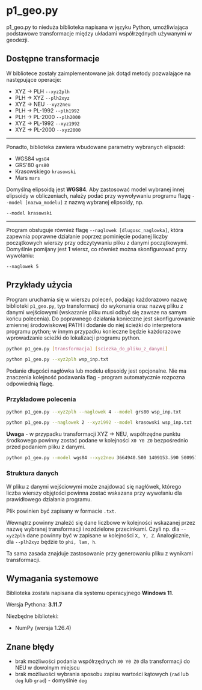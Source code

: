 # p1_geo.py

p1_geo.py to nieduża biblioteka napisana w języku Python, umożliwiająca podstawowe transformacje między układami współrzędnych używanymi w geodezji.



## Dostępne transformacje

W bibliotece zostały zaimplementowane jak dotąd metody pozwalające na następujące operacje:
- XYZ -> PLH `--xyz2plh`
- PLH -> XYZ `--plh2xyz`
- XYZ -> NEU `--xyz2neu`
- PLH -> PL-1992 `--plh1992`
- PLH -> PL-2000 `--plh2000`
- XYZ -> PL-1992 `--xyz1992`
- XYZ -> PL-2000 `--xyz2000`
---
Ponadto, biblioteka zawiera wbudowane parametry wybranych elipsoid:
- WGS84     `wgs84`
- GRS'80    `grs80`
- Krasowskiego `krasowski`
- Mars      `mars`

Domyślną elipsoidą jest **WGS84**. Aby zastosować model wybranej innej elipsoidy w obliczeniach, należy podać przy wywoływaniu programu flagę `--model [nazwa_modelu]` z nazwą wybranej elipsoidy, np.
```
--model krasowski
```
---
Program obsługuje również flagę `--naglowek [dlugosc_naglowka]`, która zapewnia poprawne działanie poprzez pominięcie podanej liczby początkowych wierszy przy odczytywaniu pliku z danymi początkowymi. Domyślnie pomijany jest **1** wiersz, co również można skonfigurować przy wywołaniu:
```
--naglowek 5
```

## Przykłady użycia
Program uruchamia się w wierszu poleceń, podając każdorazowo nazwę biblioteki `p1_geo.py`, typ transformacji do wykonania oraz nazwę pliku z danymi wejściowymi (wskazanie pliku musi odbyć się zawsze na samym końcu polecenia).
Do poprawnego działania konieczne jest skonfigurowanie zmiennej środowiskowej PATH i dodanie do niej ścieżki do interpretora programu python; w innym przypadku konieczne będzie każdorazowe wprowadzanie scieżki do lokalizacji programu python.
```bash
python p1_geo.py [transformacja] [sciezka_do_pliku_z_danymi]
```
```bash
python p1_geo.py --xyz2plh wsp_inp.txt
```
Podanie długości nagłówka lub modelu elipsoidy jest opcjonalne. Nie ma znaczenia kolejność podawania flag - program automatycznie rozpozna odpowiednią flagę.

### Przykładowe polecenia
```bash
python p1_geo.py --xyz2plh --naglowek 4 --model grs80 wsp_inp.txt
```

```bash
python p1_geo.py --naglowek 2 --xyz1992 --model krasowski wsp_inp.txt
```
**Uwaga** - w przypadku transformacji XYZ -> NEU, współrzędne punktu środkowego powinny zostać podane w kolejności `X0 Y0 Z0` bezpośrednio przed podaniem pliku z danymi.
```bash
python p1_geo.py --model wgs84 --xyz2neu 3664940.500 1409153.590 5009571.170 wsp_inp.txt
```
### Struktura danych
W pliku z danymi wejściowymi może znajdować się nagłówek, którego liczba wierszy objętości powinna zostać wskazana przy wywołaniu dla prawidłowego działania programu.

Plik powinien być zapisany w formacie `.txt`.

Wewnątrz powinny znaleźć się dane liczbowe w kolejności wskazanej przez nazwę wybranej transformacji i rozdzielone przecinkami. Czyli np. dla `--xyz2plh` dane powinny być w zapisane w kolejności `X, Y, Z`. Analogicznie, dla `--plh2xyz` będzie to `phi, lam, h`.

Ta sama zasada znajduje zastosowanie przy generowaniu pliku z wynikami transformacji.


## Wymagania systemowe
Biblioteka została napisana dla systemu operacyjnego **Windows 11**.

Wersja Pythona: **3.11.7**

Niezbędne biblioteki:
- NumPy (wersja 1.26.4)

## Znane błędy
- brak możliwości podania współrzędnych `X0 Y0 Z0` dla transformacji do NEU w dowolnym miejscu 
- brak możliwości wybrania sposobu zapisu wartości kątowych (`rad` lub `deg` lub `grad`) - domyślnie `deg`
